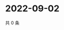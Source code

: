 # 2022-09-02

共 0 条

<!-- BEGIN WEIBO -->
<!-- 最后更新时间 Fri Sep 02 2022 19:01:22 GMT+0800 (China Standard Time) -->

<!-- END WEIBO -->
